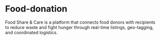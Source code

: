 # Food-donation
Food Share & Care is a platform that connects food donors with recipients to reduce waste and fight hunger through real-time listings, geo-tagging, and coordinated logistics.
